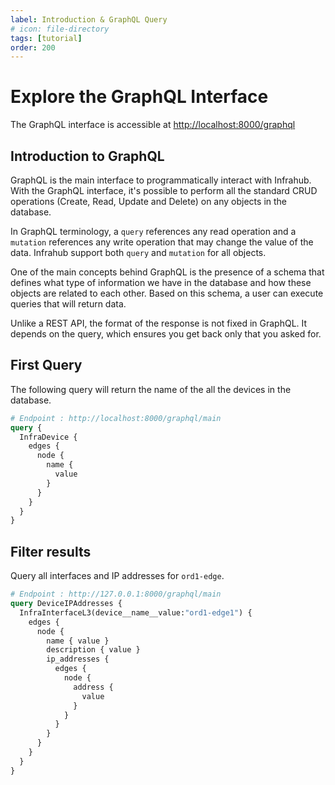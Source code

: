 ```yaml
---
label: Introduction & GraphQL Query
# icon: file-directory
tags: [tutorial]
order: 200
---
```


# Explore the GraphQL Interface

The GraphQL interface is accessible at [http://localhost:8000/graphql](http://localhost:8000/graphql)

## Introduction to GraphQL

GraphQL is the main interface to programmatically interact with Infrahub. With the GraphQL interface, it's possible to perform all the standard CRUD operations (Create, Read, Update and Delete) on any objects in the database.

In GraphQL terminology, a `query` references any read operation and a `mutation` references any write operation that may change the value of the data. Infrahub support both `query` and `mutation` for all objects.

One of the main concepts behind GraphQL is the presence of a schema that defines what type of information we have in the database and how these objects are related to each other. Based on this schema, a user can execute queries that will return data.

Unlike a REST API, the format of the response is not fixed in GraphQL. It depends on the query, which ensures you get back only that you asked for.

## First Query

The following query will return the name of the all the devices in the database.

```graphql # First Query
# Endpoint : http://localhost:8000/graphql/main
query {
  InfraDevice {
    edges {
      node {
        name {
          value
        }
      }
    }
  }
}
```

## Filter results

Query all interfaces and IP addresses for `ord1-edge`.

```graphql # GraphQL query with a top level filter
# Endpoint : http://127.0.0.1:8000/graphql/main
query DeviceIPAddresses {
  InfraInterfaceL3(device__name__value:"ord1-edge1") {
    edges {
      node {
        name { value }
        description { value }
        ip_addresses {
          edges {
            node {
              address {
                value
              }
            }
          }
        }
      }
    }
  }
}
```
